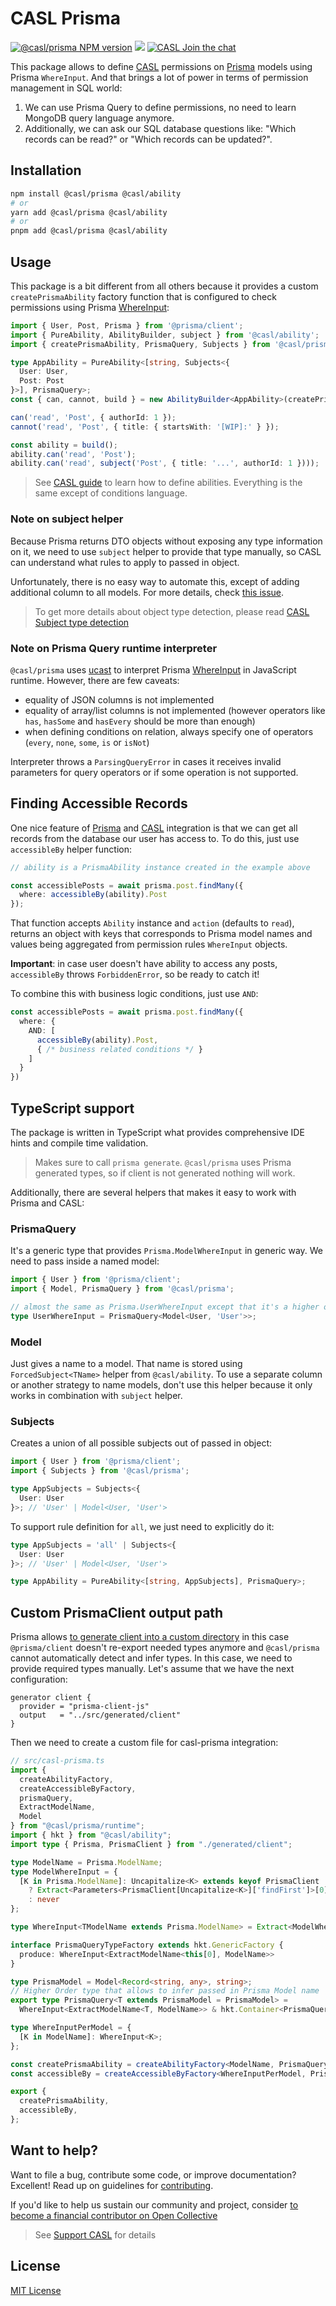 # CASL Prisma

[![@casl/prisma NPM version](https://badge.fury.io/js/%40casl%2Fprisma.svg)](https://badge.fury.io/js/%40casl%2Fprisma)
[![](https://img.shields.io/npm/dm/%40casl%2Fprisma.svg)](https://www.npmjs.com/package/%40casl%2Fprisma)
[![CASL Join the chat](https://badges.gitter.im/Join%20Chat.svg)](https://gitter.im/stalniy-casl/casl)

This package allows to define [CASL] permissions on [Prisma] models using Prisma `WhereInput`. And that brings a lot of power in terms of permission management in SQL world:

1. We can use Prisma Query to define permissions, no need to learn MongoDB query language anymore.
2. Additionally, we can ask our SQL database questions like: "Which records can be read?" or "Which records can be updated?".

## Installation

```sh
npm install @casl/prisma @casl/ability
# or
yarn add @casl/prisma @casl/ability
# or
pnpm add @casl/prisma @casl/ability
```

## Usage

This package is a bit different from all others because it provides a custom `createPrismaAbility` factory function that is configured to check permissions using Prisma [WhereInput](https://www.prisma.io/docs/reference/api-reference/prisma-client-reference#where):

```ts
import { User, Post, Prisma } from '@prisma/client';
import { PureAbility, AbilityBuilder, subject } from '@casl/ability';
import { createPrismaAbility, PrismaQuery, Subjects } from '@casl/prisma';

type AppAbility = PureAbility<[string, Subjects<{
  User: User,
  Post: Post
}>], PrismaQuery>;
const { can, cannot, build } = new AbilityBuilder<AppAbility>(createPrismaAbility);

can('read', 'Post', { authorId: 1 });
cannot('read', 'Post', { title: { startsWith: '[WIP]:' } });

const ability = build();
ability.can('read', 'Post');
ability.can('read', subject('Post', { title: '...', authorId: 1 })));
```

> See [CASL guide](https://casl.js.org/v5/en/guide/intro) to learn how to define abilities. Everything is the same except of conditions language.

### Note on subject helper

Because Prisma returns DTO objects without exposing any type information on it, we need to use `subject` helper to provide that type manually, so CASL can understand what rules to apply to passed in object.

Unfortunately, there is no easy way to automate this, except of adding additional column to all models. For more details, check [this issue](https://github.com/prisma/prisma/issues/5315).

> To get more details about object type detection, please read [CASL Subject type detection](https://casl.js.org/v5/en/guide/subject-type-detection)

### Note on Prisma Query runtime interpreter

`@casl/prisma` uses [ucast](https://github.com/stalniy/ucast) to interpret Prisma [WhereInput](https://www.prisma.io/docs/reference/api-reference/prisma-client-reference#where) in JavaScript runtime. However, there are few caveats:
- equality of JSON columns is not implemented
- equality of array/list columns is not implemented (however operators like `has`, `hasSome` and `hasEvery` should be more than enough)
- when defining conditions on relation, always specify one of operators (`every`, `none`, `some`, `is` or `isNot`)

Interpreter throws a `ParsingQueryError` in cases it receives invalid parameters for query operators or if some operation is not supported.

## Finding Accessible Records

One nice feature of [Prisma] and [CASL] integration is that we can get all records from the database our user has access to. To do this, just use `accessibleBy` helper function:

```ts
// ability is a PrismaAbility instance created in the example above

const accessiblePosts = await prisma.post.findMany({
  where: accessibleBy(ability).Post
});
```

That function accepts `Ability` instance and `action` (defaults to `read`),  returns an object with keys that corresponds to Prisma model names and values being aggregated from permission rules `WhereInput` objects.

**Important**: in case user doesn't have ability to access any posts, `accessibleBy` throws `ForbiddenError`, so be ready to catch it!

To combine this with business logic conditions, just use `AND`:

```ts
const accessiblePosts = await prisma.post.findMany({
  where: {
    AND: [
      accessibleBy(ability).Post,
      { /* business related conditions */ }
    ]
  }
})
```

## TypeScript support

The package is written in TypeScript what provides comprehensive IDE hints and compile time validation.

> Makes sure to call `prisma generate`.  `@casl/prisma` uses Prisma generated types, so if client is not generated nothing will work.

Additionally, there are several helpers that makes it easy to work with Prisma and CASL:

### PrismaQuery

It's a generic type that provides `Prisma.ModelWhereInput` in generic way. We need to pass inside a named model:

```ts
import { User } from '@prisma/client';
import { Model, PrismaQuery } from '@casl/prisma';

// almost the same as Prisma.UserWhereInput except that it's a higher order type
type UserWhereInput = PrismaQuery<Model<User, 'User'>>;
```

### Model

Just gives a name to a model. That name is stored using `ForcedSubject<TName>` helper from `@casl/ability`. To use a separate column or another strategy to name models, don't use this helper because it only works in combination with `subject` helper.

### Subjects

Creates a union of all possible subjects out of passed in object:

```ts
import { User } from '@prisma/client';
import { Subjects } from '@casl/prisma';

type AppSubjects = Subjects<{
  User: User
}>; // 'User' | Model<User, 'User'>
```

To support rule definition for `all`, we just need to explicitly do it:

```ts
type AppSubjects = 'all' | Subjects<{
  User: User
}>; // 'User' | Model<User, 'User'>

type AppAbility = PureAbility<[string, AppSubjects], PrismaQuery>;
```

## Custom PrismaClient output path

Prisma allows [to generate client into a custom directory](https://www.prisma.io/docs/concepts/components/prisma-client/working-with-prismaclient/generating-prisma-client#using-a-custom-output-path) in this case `@prisma/client` doesn't re-export needed types anymore and `@casl/prisma` cannot automatically detect and infer types. In this case, we need to provide required types manually. Let's assume that we have the next configuration:

```prisma
generator client {
  provider = "prisma-client-js"
  output   = "../src/generated/client"
}
```

Then we need to create a custom file for casl-prisma integration:

```ts
// src/casl-prisma.ts
import {
  createAbilityFactory,
  createAccessibleByFactory,
  prismaQuery,
  ExtractModelName,
  Model
} from "@casl/prisma/runtime";
import { hkt } from "@casl/ability";
import type { Prisma, PrismaClient } from "./generated/client";

type ModelName = Prisma.ModelName;
type ModelWhereInput = {
  [K in Prisma.ModelName]: Uncapitalize<K> extends keyof PrismaClient
    ? Extract<Parameters<PrismaClient[Uncapitalize<K>]['findFirst']>[0], { where?: any }>["where"]
    : never
};

type WhereInput<TModelName extends Prisma.ModelName> = Extract<ModelWhereInput[TModelName], Record<any, any>>;

interface PrismaQueryTypeFactory extends hkt.GenericFactory {
  produce: WhereInput<ExtractModelName<this[0], ModelName>>
}

type PrismaModel = Model<Record<string, any>, string>;
// Higher Order type that allows to infer passed in Prisma Model name
export type PrismaQuery<T extends PrismaModel = PrismaModel> =
  WhereInput<ExtractModelName<T, ModelName>> & hkt.Container<PrismaQueryTypeFactory>;

type WhereInputPerModel = {
  [K in ModelName]: WhereInput<K>;
};

const createPrismaAbility = createAbilityFactory<ModelName, PrismaQuery>();
const accessibleBy = createAccessibleByFactory<WhereInputPerModel, PrismaQuery>();

export {
  createPrismaAbility,
  accessibleBy,
};
```

## Want to help?

Want to file a bug, contribute some code, or improve documentation? Excellent! Read up on guidelines for [contributing].

If you'd like to help us sustain our community and project, consider [to become a financial contributor on Open Collective](https://opencollective.com/casljs/contribute)

> See [Support CASL](https://casl.js.org/v5/en/support-casljs) for details

## License

[MIT License](http://www.opensource.org/licenses/MIT)

[contributing]: https://github.com/stalniy/casl/blob/master/CONTRIBUTING.md
[Prisma]: https://prisma.io/
[CASL]: https://github.com/stalniy/casl
